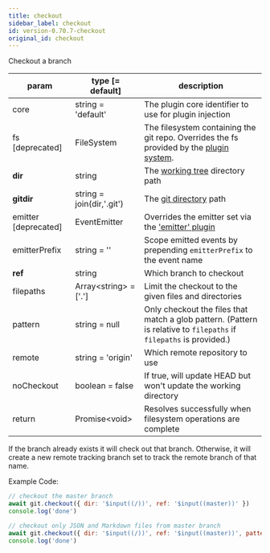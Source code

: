 ```yaml
---
title: checkout
sidebar_label: checkout
id: version-0.70.7-checkout
original_id: checkout
---
```


Checkout a branch

| param                | type [= default]          | description                                                                                                         |
| -------------------- | ------------------------- | ------------------------------------------------------------------------------------------------------------------- |
| core                 | string = 'default'        | The plugin core identifier to use for plugin injection                                                              |
| fs [deprecated]      | FileSystem                | The filesystem containing the git repo. Overrides the fs provided by the [plugin system](./plugin_fs.md).           |
| **dir**              | string                    | The [working tree](dir-vs-gitdir.md) directory path                                                                 |
| **gitdir**           | string = join(dir,'.git') | The [git directory](dir-vs-gitdir.md) path                                                                          |
| emitter [deprecated] | EventEmitter              | Overrides the emitter set via the ['emitter' plugin](./plugin_emitter.md)                                           |
| emitterPrefix        | string = ''               | Scope emitted events by prepending `emitterPrefix` to the event name                                                |
| **ref**              | string                    | Which branch to checkout                                                                                            |
| filepaths            | Array\<string\> = ['.']   | Limit the checkout to the given files and directories                                                               |
| pattern              | string = null             | Only checkout the files that match a glob pattern. (Pattern is relative to `filepaths` if `filepaths` is provided.) |
| remote               | string = 'origin'         | Which remote repository to use                                                                                      |
| noCheckout           | boolean = false           | If true, will update HEAD but won't update the working directory                                                    |
| return               | Promise\<void\>           | Resolves successfully when filesystem operations are complete                                                       |

If the branch already exists it will check out that branch. Otherwise, it will create a new remote tracking branch set to track the remote branch of that name.

Example Code:

```js live
// checkout the master branch
await git.checkout({ dir: '$input((/))', ref: '$input((master))' })
console.log('done')
```

```js live
// checkout only JSON and Markdown files from master branch
await git.checkout({ dir: '$input((/))', ref: '$input((master))', pattern: '$input((**\/*.{json,md}))' })
console.log('done')
```

<script>
(function rewriteEditLink() {
  const el = document.querySelector('a.edit-page-link.button');
  if (el) {
    el.href = 'https://github.com/isomorphic-git/isomorphic-git/edit/main/src/commands/checkout.js';
  }
})();
</script>